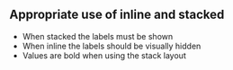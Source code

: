 ## Appropriate use of inline and stacked

- When stacked the labels must be shown
- When inline the labels should be visually hidden
- Values are bold when using the stack layout